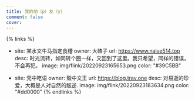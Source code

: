 ```yaml
---
title: 我的朋（p）友（y）
comment: false
cover: 
---
```

{% links %}
- site: 某水文牛马指定食槽
  owner: 大碴子
  url: https://www.naive514.top
  desc: 时光流转，如同转个圈一样，又回到了这里。我只希望，同样的错误，不会再犯。
  image: img/flink/20220923165653.png
  color: "#39C5BB"

- site: 壳中呓语
  owner: 殼中文王
  url: https://blog.trav.one
  desc: 对易逝的珍爱，大概是人对自然的叛逆.
  image: img/flink/20220923183634.png
  color: "#dd0000"
{% endlinks %}